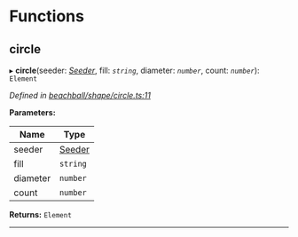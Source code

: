 

# Functions

<a id="circle"></a>

##  circle

▸ **circle**(seeder: *[Seeder](_beachball_types_.md#seeder)*, fill: *`string`*, diameter: *`number`*, count: *`number`*): `Element`

*Defined in [beachball/shape/circle.ts:11](https://github.com/polkadot-js/ui/blob/ba62946/packages/ui-identicon/src/beachball/shape/circle.ts#L11)*

**Parameters:**

| Name | Type |
| ------ | ------ |
| seeder | [Seeder](_beachball_types_.md#seeder) |
| fill | `string` |
| diameter | `number` |
| count | `number` |

**Returns:** `Element`

___

